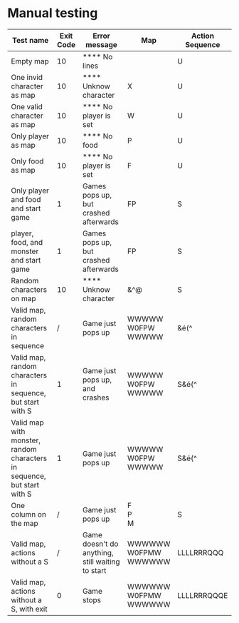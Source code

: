 # Manual testing

| Test name                                                               | Exit Code | Error message                                    | Map                          | Action Sequence |
|-------------------------------------------------------------------------|-----------|--------------------------------------------------|------------------------------|-----------------|
| Empty map                                                               | 10        | **** No lines                                    |                              | U               |
| One invid character as map                                              | 10        | **** Unknow character                            | X                            | U               |   
| One valid character as map                                              | 10        | **** No player is set                            | W                            | U               |
| Only player as map                                                      | 10        | **** No food                                     | P                            | U               |
| Only food as map                                                        | 10        | **** No player is set                            | F                            | U               |
| Only player and food and start game                                     | 1         | Games pops up, but crashed afterwards            | FP                           | S               |
| player, food, and monster and start game                                | 1         | Games pops up, but crashed afterwards            | FP                           | S               |
| Random characters on map                                                | 10        | **** Unknow character                            | &^@                          | S               |
| Valid map, random characters in sequence                                | /         | Game just pops up                                | WWWWW<br/>W0FPW<br/>WWWWW    | &é(^            |
| Valid map, random characters in sequence, but start with S              | 1         | Game just pops up, and crashes                   | WWWWW<br/>W0FPW<br/>WWWWW    | S&é(^           |
| Valid map with monster, random characters in sequence, but start with S | 1         | Game just pops up                                | WWWWW<br/>W0FPW<br/>WWWWW    | S&é(^           |
| One column on the map                                                   | /         | Game just pops up                                | F<br/>P<br/>M<br/>           | S               |
| Valid map, actions without a S                                          | /         | Game doesn't do anything, still waiting to start | WWWWWW<br/>W0FPMW<br/>WWWWWW | LLLLRRRQQQ      |
| Valid map, actions without a S, with exit                               | 0         | Game stops                                       | WWWWWW<br/>W0FPMW<br/>WWWWWW | LLLLRRRQQQE     |
